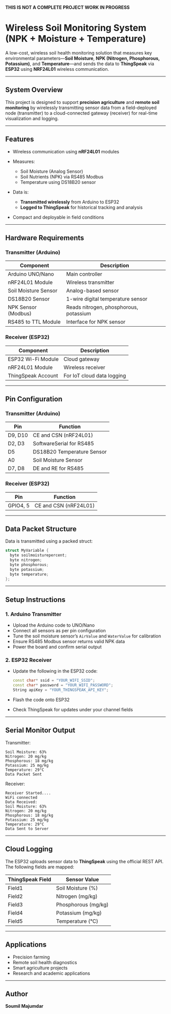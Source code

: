 **THIS IS NOT A COMPLETE PROJECT WORK IN PROGRESS**

# Wireless Soil Monitoring System (NPK + Moisture + Temperature)

A low-cost, wireless soil health monitoring solution that measures key environmental parameters—**Soil Moisture**, **NPK (Nitrogen, Phosphorous, Potassium)**, and **Temperature**—and sends the data to **ThingSpeak** via **ESP32** using **NRF24L01** wireless communication.

---

## System Overview

This project is designed to support **precision agriculture** and **remote soil monitoring** by wirelessly transmitting sensor data from a field-deployed node (transmitter) to a cloud-connected gateway (receiver) for real-time visualization and logging.

---

## Features

* Wireless communication using **nRF24L01** modules
* Measures:

  * Soil Moisture (Analog Sensor)
  * Soil Nutrients (NPK) via RS485 Modbus
  * Temperature using DS18B20 sensor
* Data is:

  * **Transmitted wirelessly** from Arduino to ESP32
  * **Logged to ThingSpeak** for historical tracking and analysis
* Compact and deployable in field conditions

---

## Hardware Requirements

### Transmitter (Arduino)

| Component            | Description                            |
| -------------------- | -------------------------------------- |
| Arduino UNO/Nano     | Main controller                        |
| nRF24L01 Module      | Wireless transmitter                   |
| Soil Moisture Sensor | Analog-based sensor                    |
| DS18B20 Sensor       | 1-wire digital temperature sensor      |
| NPK Sensor (Modbus)  | Reads nitrogen, phosphorous, potassium |
| RS485 to TTL Module  | Interface for NPK sensor               |

### Receiver (ESP32)

| Component          | Description                |
| ------------------ | -------------------------- |
| ESP32 Wi-Fi Module | Cloud gateway              |
| nRF24L01 Module    | Wireless receiver          |
| ThingSpeak Account | For IoT cloud data logging |

---

## Pin Configuration

### Transmitter (Arduino)

| Pin     | Function                   |
| ------- | -------------------------- |
| D9, D10 | CE and CSN (nRF24L01)      |
| D2, D3  | SoftwareSerial for RS485   |
| D5      | DS18B20 Temperature Sensor |
| A0      | Soil Moisture Sensor       |
| D7, D8  | DE and RE for RS485        |

### Receiver (ESP32)

| Pin      | Function              |
| -------- | --------------------- |
| GPIO4, 5 | CE and CSN (nRF24L01) |

---

## Data Packet Structure

Data is transmitted using a packed struct:

```cpp
struct MyVariable {
  byte soilmoisturepercent;
  byte nitrogen;
  byte phosphorous;
  byte potassium;
  byte temperature;
};
```

---

## Setup Instructions

### 1. Arduino Transmitter

* Upload the Arduino code to UNO/Nano
* Connect all sensors as per pin configuration
* Tune the soil moisture sensor’s `AirValue` and `WaterValue` for calibration
* Ensure RS485 Modbus sensor returns valid NPK data
* Power the board and confirm serial output

### 2. ESP32 Receiver

* Update the following in the ESP32 code:

  ```cpp
  const char* ssid = "YOUR_WIFI_SSID";
  const char* password = "YOUR_WIFI_PASSWORD";
  String apiKey = "YOUR_THINGSPEAK_API_KEY";
  ```
* Flash the code onto ESP32
* Check ThingSpeak for updates under your channel fields

---

## Serial Monitor Output

Transmitter:

```
Soil Moisture: 63%
Nitrogen: 20 mg/kg
Phosphorous: 18 mg/kg
Potassium: 25 mg/kg
Temperature: 29°C
Data Packet Sent
```

Receiver:

```
Receiver Started....
WiFi connected
Data Received:
Soil Moisture: 63%
Nitrogen: 20 mg/kg
Phosphorous: 18 mg/kg
Potassium: 25 mg/kg
Temperature: 29°C
Data Sent to Server
```

---

## Cloud Logging

The ESP32 uploads sensor data to **ThingSpeak** using the official REST API. The following fields are mapped:

| ThingSpeak Field | Sensor Value        |
| ---------------- | ------------------- |
| Field1           | Soil Moisture (%)   |
| Field2           | Nitrogen (mg/kg)    |
| Field3           | Phosphorous (mg/kg) |
| Field4           | Potassium (mg/kg)   |
| Field5           | Temperature (°C)    |

---

## Applications

* Precision farming
* Remote soil health diagnostics
* Smart agriculture projects
* Research and academic applications

---

## Author

**Soumil Majumdar**


